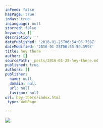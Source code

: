 ```yaml
---
inFeed: false
hasPage: true
inNav: true
inLanguage: null
starred: false
keywords: []
description: ''
datePublished: '2016-01-25T06:54:05.758Z'
dateModified: '2016-01-25T06:53:50.399Z'
title: hey there
author: []
sourcePath: _posts/2016-01-25-hey-there.md
published: true
authors: []
publisher:
  name: null
  domain: null
  url: null
  favicon: null
url: hey-there/index.html
_type: WebPage

---
```

![](https://the-grid-user-content.s3-us-west-2.amazonaws.com/fedfe821-cf75-4c1a-bf4b-33aae3e0ae87.jpg)